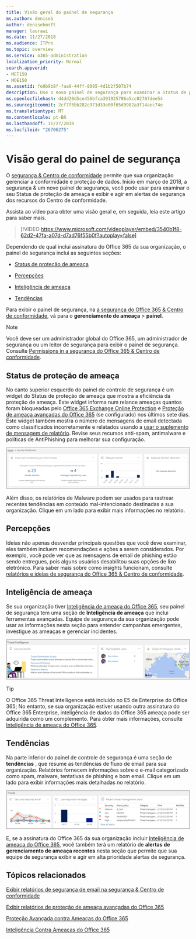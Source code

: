 ```yaml
---
title: Visão geral do painel de segurança
ms.author: deniseb
author: denisebmsft
manager: laurawi
ms.date: 11/27/2018
ms.audience: ITPro
ms.topic: overview
ms.service: o365-administration
localization_priority: Normal
search.appverid:
- MET150
- MOE150
ms.assetid: fe0b9b8f-faa9-44ff-8095-4d1b2f507b74
description: Use o novo painel de segurança para examinar o Status de proteção de ameaça do Office 365 e exibir e agir em alertas de segurança.
ms.openlocfilehash: d4dd20d5ce456bfca391925786a5cc02787dee54
ms.sourcegitcommit: 2cf7f5bb282c971d33e00f65d9982a3f14aec74e
ms.translationtype: MT
ms.contentlocale: pt-BR
ms.lasthandoff: 11/27/2018
ms.locfileid: "26706275"
---
```

# <a name="security-dashboard-overview"></a>Visão geral do painel de segurança

O [segurança &amp; Centro de conformidade](go-to-the-securitycompliance-center.md) permite que sua organização gerenciar a conformidade e proteção de dados. Início em março de 2018, a segurança &amp; um novo painel de segurança, você pode usar para examinar o seu Status de proteção de ameaça e exibir e agir em alertas de segurança dos recursos do Centro de conformidade. 
  
Assista ao vídeo para obter uma visão geral e, em seguida, leia este artigo para saber mais.
  
> [!VIDEO https://www.microsoft.com/videoplayer/embed/3540b1f8-62d2-47fa-a07d-d7ad76f55b0f?autoplay=false]
  
Dependendo de qual inclui assinatura do Office 365 da sua organização, o painel de segurança inclui as seguintes seções:
  
- [Status de proteção de ameaça](#threat-protection-status)
    
- [Percepções](#insights)
    
- [Inteligência de ameaça](#threat-intelligence)
    
- [Tendências](#trends)
    
Para exibir o painel de segurança, na [a segurança do Office 365 &amp; Centro de conformidade](go-to-the-securitycompliance-center.md), vá para o **gerenciamento de ameaça** \> **painel**.
  
> [!NOTE]
> Você deve ser um administrador global do Office 365, um administrador de segurança ou um leitor de segurança para exibir o painel de segurança. Consulte [Permissions in a segurança do Office 365 &amp; Centro de conformidade](permissions-in-the-security-and-compliance-center.md). 
  
## <a name="threat-protection-status"></a>Status de proteção de ameaça

No canto superior esquerdo do painel de controle de segurança é um widget do Status de proteção de ameaça que mostra a eficiência da proteção de ameaça. Este widget informa num relance ameaças quantos foram bloqueadas pelo [Office 365 Exchange Online Protection](anti-spam-protection.md) e [Proteção de ameaça avançadas do Office 365](office-365-atp.md) (se configurado) nos últimos sete dias. Este widget também mostra o número de mensagens de email detectada como classificados incorretamente e relatados usando a [usar o suplemento de mensagem de relatório](https://support.office.com/article/b5caa9f1-cdf3-4443-af8c-ff724ea719d2). Revise seus recursos anti-spam, antimalware e políticas de AntiPhishing para melhorar sua configuração.
  
![Widgets da proteção de ameaça na parte superior do painel de controle de segurança](media/5c7c644e-6b01-4bf8-b991-f6ba0fdc5717.png)
  
Além disso, os relatórios de Malware podem ser usados para rastrear recentes tendências em conteúdo mal-intencionado destinadas a sua organização. Clique em um lado para exibir mais informações no relatório.
  
## <a name="insights"></a>Percepções

Ideias não apenas desvendar principais questões que você deve examinar, eles também incluem recomendações e ações a serem considerados. Por exemplo, você pode ver que as mensagens de email de phishing estão sendo entregues, pois alguns usuários desabilitou suas opções de lixo eletrônico. Para saber mais sobre como insights funcionam, consulte [relatórios e ideias de segurança do Office 365 &amp; Centro de conformidade](reports-and-insights-in-security-and-compliance.md).
  
## <a name="threat-intelligence"></a>Inteligência de ameaça

Se sua organização tiver [Inteligência de ameaça do Office 365](office-365-ti.md), seu painel de segurança tem uma seção de **Inteligência de ameaça** que inclui ferramentas avançadas. Equipe de segurança da sua organização pode usar as informações nesta seção para entender campanhas emergentes, investigue as ameaças e gerenciar incidentes. 
  
![Inteligência de ameaça ajuda você a entender destinadas a sua organização de ataques](media/6ce67cf2-3bbb-4008-9c55-1b4c7af0471f.png)
  
> [!TIP]
> O Office 365 Threat Intelligence está incluído no E5 de Enterprise do Office 365; No entanto, se sua organização estiver usando outra assinatura do Office 365 Enterprise, inteligência de dados do Office 365 ameaça pode ser adquirida como um complemento. Para obter mais informações, consulte [Inteligência de ameaça do Office 365](office-365-ti.md). 
  
## <a name="trends"></a>Tendências

Na parte inferior do painel de controle de segurança é uma seção de **tendências** , que resume as tendências de fluxo de email para sua organização. Relatórios fornecem informações sobre o e-mail categorizado como spam, malware, tentativas de phishing e bom email. Clique em um lado para exibir informações mais detalhadas no relatório. 
  
![A seção de tendências resume as tendências de fluxo de email para a organização](media/edec55c0-59f4-4510-ae91-4a50b7b3cd93.png)
  
E, se a assinatura do Office 365 da sua organização incluir [Inteligência de ameaça do Office 365](office-365-ti.md), você também terá um relatório de **alertas de gerenciamento de ameaça recentes** nesta seção que permite que sua equipe de segurança exibir e agir em alta prioridade alertas de segurança. 
  
## <a name="related-topics"></a>Tópicos relacionados

[Exibir relatórios de segurança de email na segurança &amp; Centro de conformidade](view-email-security-reports.md)
  
[Exibir relatórios de proteção de ameaça avançadas do Office 365](view-reports-for-atp.md)
  
[Proteção Avançada contra Ameaças do Office 365](office-365-atp.md) 
  
[Inteligência Contra Ameaças do Office 365](office-365-ti.md)
  

